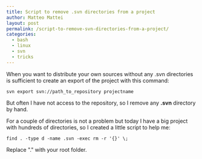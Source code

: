 ```yaml
---
title: Script to remove .svn directories from a project
author: Matteo Mattei
layout: post
permalink: /script-to-remove-svn-directories-from-a-project/
categories:
  - bash
  - linux
  - svn
  - tricks
---
```

When you want to distribute your own sources without any .svn directories is sufficient to create an export of the project with this command:  

```
svn export svn://path_to_repository projectname
```

But often I have not access to the repository, so I remove any **.svn** directory by hand.

For a couple of directories is not a problem but today I have a big project with hundreds of directories, so I created a little script to help me:

```
find . -type d -name .svn -exec rm -r '{}' \;
```

Replace "." with your root folder.

